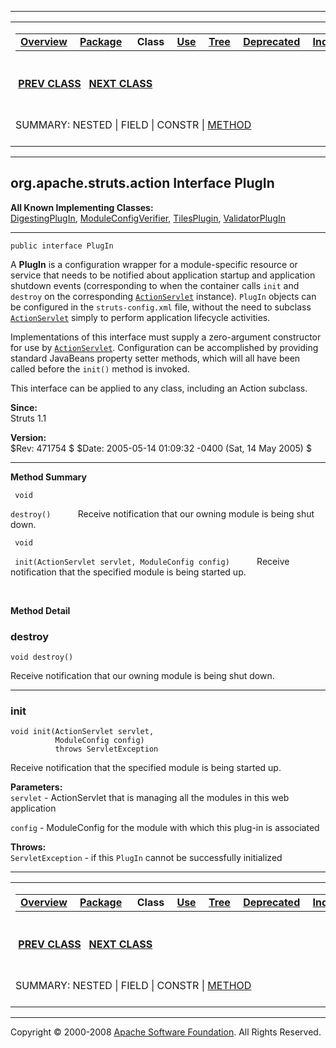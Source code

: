 ------------------------------------------------------------------------

<span id="navbar_top"></span> [](#skip-navbar_top "Skip navigation links")

<table>
<colgroup>
<col width="50%" />
<col width="50%" />
</colgroup>
<tbody>
<tr class="odd">
<td align="left"><span id="navbar_top_firstrow"></span>
<table>
<tbody>
<tr class="odd">
<td align="left"><a href="../../../../overview-summary.html.md"><strong>Overview</strong></a> </td>
<td align="left"><a href="package-summary.html.md"><strong>Package</strong></a> </td>
<td align="left"> <strong>Class</strong> </td>
<td align="left"><a href="class-use/PlugIn.html.md"><strong>Use</strong></a> </td>
<td align="left"><a href="package-tree.html.md"><strong>Tree</strong></a> </td>
<td align="left"><a href="../../../../deprecated-list.html.md"><strong>Deprecated</strong></a> </td>
<td align="left"><a href="../../../../index-all.html.md"><strong>Index</strong></a> </td>
<td align="left"><a href="../../../../help-doc.html.md"><strong>Help</strong></a> </td>
</tr>
</tbody>
</table></td>
<td align="left"></td>
</tr>
<tr class="even">
<td align="left"> <a href="../../../../org/apache/struts/action/InvalidCancelException.html.md" title="class in org.apache.struts.action"><strong>PREV CLASS</strong></a>   <a href="../../../../org/apache/struts/action/RedirectingActionForward.html" title="class in org.apache.struts.action"><strong>NEXT CLASS</strong></a></td>
<td align="left"><a href="../../../../index.html.md?org/apache/struts/action/PlugIn.html"><strong>FRAMES</strong></a>    <a href="PlugIn.html"><strong>NO FRAMES</strong></a>    
<a href="../../../../allclasses-noframe.html.md"><strong>All Classes</strong></a></td>
</tr>
<tr class="odd">
<td align="left">SUMMARY: NESTED | FIELD | CONSTR | <a href="#method_summary">METHOD</a></td>
<td align="left">DETAIL: FIELD | CONSTR | <a href="#method_detail">METHOD</a></td>
</tr>
</tbody>
</table>

<span id="skip-navbar_top"></span>

------------------------------------------------------------------------

org.apache.struts.action
 Interface PlugIn
------------------------

**All Known Implementing Classes:**  
[DigestingPlugIn](../../../../org/apache/struts/plugins/DigestingPlugIn.html.md "class in org.apache.struts.plugins"), [ModuleConfigVerifier](../../../../org/apache/struts/plugins/ModuleConfigVerifier.html "class in org.apache.struts.plugins"), [TilesPlugin](../../../../org/apache/struts/tiles/TilesPlugin.html "class in org.apache.struts.tiles"), [ValidatorPlugIn](../../../../org/apache/struts/validator/ValidatorPlugIn.html "class in org.apache.struts.validator")

------------------------------------------------------------------------

    public interface PlugIn

A **PlugIn** is a configuration wrapper for a module-specific resource or service that needs to be notified about application startup and application shutdown events (corresponding to when the container calls `init` and `destroy` on the corresponding [`ActionServlet`](../../../../org/apache/struts/action/ActionServlet.html.md "class in org.apache.struts.action") instance). `PlugIn` objects can be configured in the `struts-config.xml` file, without the need to subclass [`ActionServlet`](../../../../org/apache/struts/action/ActionServlet.html "class in org.apache.struts.action") simply to perform application lifecycle activities.

Implementations of this interface must supply a zero-argument constructor for use by [`ActionServlet`](../../../../org/apache/struts/action/ActionServlet.html.md "class in org.apache.struts.action"). Configuration can be accomplished by providing standard JavaBeans property setter methods, which will all have been called before the `init()` method is invoked.

This interface can be applied to any class, including an Action subclass.

**Since:**  
Struts 1.1

**Version:**  
$Rev: 471754 $ $Date: 2005-05-14 01:09:32 -0400 (Sat, 14 May 2005) $

------------------------------------------------------------------------

<span id="method_summary"></span>

**Method Summary**

` void`

`destroy()`
           Receive notification that our owning module is being shut down.

` void`

` init(ActionServlet servlet, ModuleConfig config)`
           Receive notification that the specified module is being started up.

 

<span id="method_detail"></span>

**Method Detail**

### destroy

    void destroy()

Receive notification that our owning module is being shut down.

------------------------------------------------------------------------

### init

    void init(ActionServlet servlet,
              ModuleConfig config)
              throws ServletException

Receive notification that the specified module is being started up.

**Parameters:**  
`servlet` - ActionServlet that is managing all the modules in this web application

`config` - ModuleConfig for the module with which this plug-in is associated

**Throws:**  
`ServletException` - if this `PlugIn` cannot be successfully initialized

------------------------------------------------------------------------

<span id="navbar_bottom"></span> [](#skip-navbar_bottom "Skip navigation links")

<table>
<colgroup>
<col width="50%" />
<col width="50%" />
</colgroup>
<tbody>
<tr class="odd">
<td align="left"><span id="navbar_bottom_firstrow"></span>
<table>
<tbody>
<tr class="odd">
<td align="left"><a href="../../../../overview-summary.html.md"><strong>Overview</strong></a> </td>
<td align="left"><a href="package-summary.html.md"><strong>Package</strong></a> </td>
<td align="left"> <strong>Class</strong> </td>
<td align="left"><a href="class-use/PlugIn.html.md"><strong>Use</strong></a> </td>
<td align="left"><a href="package-tree.html.md"><strong>Tree</strong></a> </td>
<td align="left"><a href="../../../../deprecated-list.html.md"><strong>Deprecated</strong></a> </td>
<td align="left"><a href="../../../../index-all.html.md"><strong>Index</strong></a> </td>
<td align="left"><a href="../../../../help-doc.html.md"><strong>Help</strong></a> </td>
</tr>
</tbody>
</table></td>
<td align="left"></td>
</tr>
<tr class="even">
<td align="left"> <a href="../../../../org/apache/struts/action/InvalidCancelException.html.md" title="class in org.apache.struts.action"><strong>PREV CLASS</strong></a>   <a href="../../../../org/apache/struts/action/RedirectingActionForward.html" title="class in org.apache.struts.action"><strong>NEXT CLASS</strong></a></td>
<td align="left"><a href="../../../../index.html.md?org/apache/struts/action/PlugIn.html"><strong>FRAMES</strong></a>    <a href="PlugIn.html"><strong>NO FRAMES</strong></a>    
<a href="../../../../allclasses-noframe.html.md"><strong>All Classes</strong></a></td>
</tr>
<tr class="odd">
<td align="left">SUMMARY: NESTED | FIELD | CONSTR | <a href="#method_summary">METHOD</a></td>
<td align="left">DETAIL: FIELD | CONSTR | <a href="#method_detail">METHOD</a></td>
</tr>
</tbody>
</table>

<span id="skip-navbar_bottom"></span>

------------------------------------------------------------------------

Copyright © 2000-2008 [Apache Software Foundation](http://www.apache.org/). All Rights Reserved.
